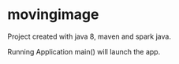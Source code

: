 # movingimage

Project created with java 8, maven and spark java.

Running Application main() will launch the app.
